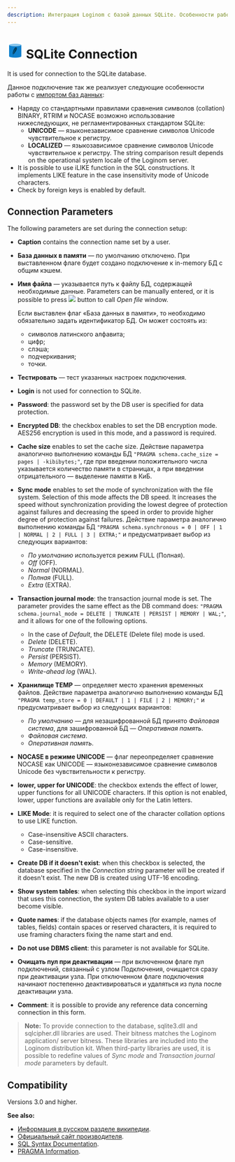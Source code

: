 ```yaml
---
description: Интеграция Loginom с базой данных SQLite. Особенности работы. Параметры подключения. Совместимость.
---
```

# ![ ](./../../../images/icons/common/data-sources/db-sqlite_default.svg) SQLite Connection

It is used for connection to the SQLite database.

Данное подключение так же реализует следующие особенности работы с [импортом баз данных](./../../import/database.md):

* Наряду со стандартными правилами сравнения символов (collation) BINARY, RTRIM и NOCASE возможно использование нижеследующих, не регламентированных стандартом SQLite:
   * **UNICODE** — языконезависимое сравнение символов Unicode чувствительное к регистру.
   * **LOCALIZED** — языкозависимое сравнение символов Unicode чувствительное к регистру. The string comparison result depends on the operational system locale of the Loginom server.
* It is possible to use iLIKE function in the SQL constructions. It implements LIKE feature in the case insensitivity mode of Unicode characters.
* Check by foreign keys is enabled by default.

## Connection Parameters

The following parameters are set during the connection setup:

* **Caption** contains the connection name set by a user.
* **База данных в памяти** — по умолчанию отключено. При выставленном флаге будет создано подключение к in-memory БД c общим кэшем.
* **Имя файла** — указывается путь к файлу БД, содержащей необходимые данные. Parameters can be manually entered, or it is possible to press ![ ](./../../../images/extjs-theme/form/open-trigger/open-trigger_default.svg) button to call *Open file* window.

   Если выставлен флаг «База данных в памяти», то необходимо обязательно задать идентификатор БД. Он может состоять из:
   * символов латинского алфавита;
   * цифр;
   * слэша;
   * подчеркивания;
   * точки.
* **Тестировать** — тест указанных настроек подключения.
* **Login** is not used for connection to SQLite.
* **Password**: the password set by the DB user is specified for data protection.
* **Encrypted DB**: the checkbox enables to set the DB encryption mode. AES256 encryption is used in this mode, and a password is required.
* **Cache size** enables to set the cache size. Действие параметра аналогично выполнению команды БД `"PRAGMA schema.cache_size = pages | -kibibytes;"`, где при введении положительного числа указывается количество памяти в страницах, а при введении отрицательного — выделение памяти в КиБ.
* **Sync mode** enables to set the mode of synchronization with the file system. Selection of this mode affects the DB speed. It increases the speed without synchronization providing the lowest degree of protection against failures and decreasing the speed in order to provide higher degree of protection against failures. Действие параметра аналогично выполнению команды БД `"PRAGMA schema.synchronous = 0 | OFF | 1 | NORMAL | 2 | FULL | 3 | EXTRA;"` и предусматривает выбор из следующих вариантов:
   * *По умолчанию* используется режим FULL (Полная).
   * *Off* (OFF).
   * *Normal* (NORMAL).
   * *Полная* (FULL).
   * *Extra* (EXTRA).
* **Transaction journal mode**: the transaction journal mode is set. The parameter provides the same effect as the DB command does: `"PRAGMA schema.journal_mode = DELETE | TRUNCATE | PERSIST | MEMORY | WAL;"`, and it allows for one of the following options.
   * In the case of *Default*, the DELETE (Delete file) mode is used.
   * *Delete* (DELETE).
   * *Truncate* (TRUNCATE).
   * *Persist* (PERSIST).
   * *Memory* (MEMORY).
   * *Write-ahead log* (WAL).
* **Хранилище TEMP** — определяет место хранения временных файлов. Действие параметра аналогично выполнению команды БД `"PRAGMA temp_store = 0 | DEFAULT | 1 | FILE | 2 | MEMORY;"` и предусматривает выбор из следующих вариантов:
   * *По умолчанию* — для незашифрованной БД принято *Файловая система*, для зашифрованной БД — *Оперативная память*.
   * *Файловая система*.
   * *Оперативная память*.
* **NOCASE в режиме UNICODE** — флаг переопределяет сравнение NOCASE как UNICODE — языконезависимое сравнение символов Unicode без чувствительности к регистру.
* **lower, upper for UNICODE**: the checkbox extends the effect of lower, upper functions for all UNICODE characters. If this option is not enabled, lower, upper functions are available only for the Latin letters.
* **LIKE Mode**: it is required to select one of the character collation options to use LIKE function.
   * Case-insensitive ASCII characters.
   * Case-sensitive.
   * Case-insensitive.
* **Create DB if it doesn't exist**: when this checkbox is selected, the database specified in the *Connection string* parameter will be created if it doesn't exist. The new DB is created using UTF-16 encoding.
* **Show system tables**: when selecting this checkbox in the import wizard that uses this connection, the system DB tables available to a user become visible.
* **Quote names**: if the database objects names (for example, names of tables, fields) contain spaces or reserved characters, it is required to use framing characters fixing the name start and end.
* **Do not use DBMS client**: this parameter is not available for SQLite.
* **Очищать пул при деактивации** — при включенном флаге пул подключений, связанный с узлом Подключения, очищается сразу при деактивации узла. При отключенном флаге подключения начинают постепенно деактивироваться и удаляться из пула после деактивации узла.
* **Comment**: it is possible to provide any reference data concerning connection in this form.

> **Note:** To provide connection to the database, sqlite3.dll and sqlcipher.dll libraries are used. Their bitness matches the Loginom application/ server bitness. These libraries are included into the Loginom distribution kit. When third-party libraries are used, it is possible to redefine values of *Sync mode* and *Transaction journal mode* parameters by default.

## Compatibility

Versions 3.0 and higher.

**See also:**

* [Информация в русском разделе википедии](https://ru.wikipedia.org/wiki/SQLite).
* [Официальный сайт производителя](https://sqlite.org).
* [SQL Syntax Documentation](https://sqlite.org/lang.html).
* [PRAGMA Information](https://sqlite.org/pragma.html).
